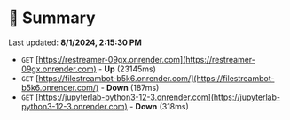# 📖 Summary
Last updated: **8/1/2024, 2:15:30 PM**

- `GET` [https://restreamer-09gx.onrender.com](https://restreamer-09gx.onrender.com) - **Up** (23145ms)
- `GET` [https://filestreambot-b5k6.onrender.com/](https://filestreambot-b5k6.onrender.com/) - **Down** (187ms)
- `GET` [https://jupyterlab-python3-12-3.onrender.com](https://jupyterlab-python3-12-3.onrender.com) - **Down** (318ms)

